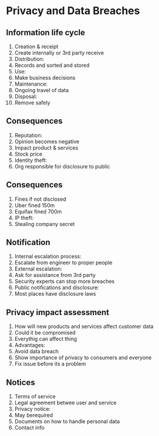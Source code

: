 # Privacy and Data Breaches

## Information life cycle

1. Creation & receipt
 1. Create internally or 3rd party receive
1. Distribution:
 1. Records and sorted and stored
1. Use:
 1. Make business decisions
1. Maintenance:
 1. Ongoing travel of data
1. Disposal:
 1. Remove safely

## Consequences

1. Reputation:
 1. Opinion becomes negative
 1. Impact product & services
 1. Stock price
1. Identity theft:
  1. Org responsible for disclosure to public
 
## Consequences

 1. Fines if not disclosed
 1. Uber fined 150m
 1. Equifax fined 700m
 1. IP theft:
  1. Stealing company secret

## Notification

1. Internal escalation process:
 1. Escalate from engineer to proper people
1. External escalation:
 1. Ask for assistance from 3rd party
 1. Security experts can stop more breaches
1. Public notifications and disclosure:
 1. Most places have disclosure laws

## Privacy impact assessment

1. How will new products and services affect customer data
1. Could it be compromised
1. Everythig can affect thing
1. Advantages:
 1. Avoid data breach
 1. Show importance of privacy to consumers and everyone
 1. Fix issue before its a problem

## Notices

1. Terms of service
1. Legal agreement betwee user and service
1. Privacy notice:
 1. May berequired
 1. Documents on how to handle personal data
 1. Contact info
